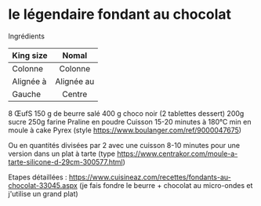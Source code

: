 # le légendaire fondant au chocolat

Ingrédients

|  King size    |     Nomal       |  
| :------------ | :-------------: |
| Colonne       |     Colonne     |
| Alignée à     |   Alignée au    |
| Gauche        |     Centre      |

8 ŒufS
150 g de beurre salé
400 g choco noir (2 tablettes dessert)
200g sucre
250g farine
Praline en poudre
Cuisson 15-20 minutes à 180°C min en moule à cake Pyrex (style https://www.boulanger.com/ref/9000047675)

Ou en quantités divisées par 2 avec une cuisson 8-10 minutes pour une version dans un plat à tarte (type https://www.centrakor.com/moule-a-tarte-silicone-d-29cm-300577.html)

Etapes détaillées :
https://www.cuisineaz.com/recettes/fondants-au-chocolat-33045.aspx
(je fais fondre le beurre + chocolat au micro-ondes et j'utilise un grand plat)
